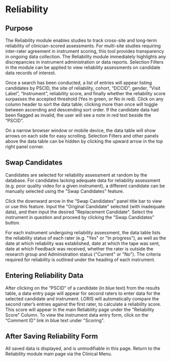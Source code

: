 # Reliability

## Purpose

The Reliability module enables studies to track cross-site and long-term
 reliability of clinician-scored assessments.  For multi-site studies 
requiring inter-rater agreement in instrument scoring, this tool provides
 transparency in ongoing data collection. The Reliability module immediately
 highlights any discrepancies in instrument administration or data reports.
Selection Filters in the module can be applied to view reliability 
assessments on candidate data records of interest.

Once a search has been conducted, a list of entries will appear listing
 candidates by PSCID, the site of reliability, cohort, “DCCID”, gender, 
“Visit Label”, “Instrument”, reliability score, and finally whether the 
reliability score surpasses the accepted threshold (Yes in green,
 or No in red). Click on any column header to sort the data table;
 clicking more than once will toggle between ascending and descending 
sort order.  If the candidate data had been flagged as invalid, the user 
will see a note in red text beside the “PSCID”.

On a narrow browser window or mobile device, the data table will show 
arrows on each side for easy scrolling. Selection Filters and other panels
 above the data table can be hidden by clicking the upward arrow in the 
top right panel corner.

## Swap Candidates 

Candidates are selected for reliability assessment at random by the 
database. For candidates lacking adequate data for reliability 
assessment (e.g. poor quality video for a given instrument), 
a different candidate can be manually selected using the 
"Swap Candidates" feature.

Click the downward arrow in the “Swap Candidates” panel title bar to view or 
use this feature. Input the "Original Candidate" selected (with inadequate 
data), and then input the desired "Replacement Candidate". Select the 
instrument in question and proceed by clicking the "Swap Candidates" button.

For each instrument undergoing reliability assessment, the data table lists 
the reliability status of each rater (e.g. "Yes" or "In progress"), as well 
as the date at which reliability was established, date at which the tape was 
sent, date at which Feedback was received, whether the rater is outside the 
research group and Administration status ("Current" or "No"). The criteria 
required for reliability is outlined under the heading of each instrument.

## Entering Reliability Data

After clicking on the “PSCID” of a candidate (in blue text) from the results 
table, a data entry page will appear for second raters to enter data for the 
selected candidate and instrument. LORIS will automatically compare the 
second rater’s entries against the first rater, to calculate a reliability 
score. This score will appear in the main Reliability page under the 
"Reliability Score" Column.
To view the instrument data entry form, click on the “Comment ID” link in blue 
text under "Scoring".

## After Saving Reliability Form

All saved data is displayed, and is unmodifiable in this page. Return to
 the Reliability module main page via the Clinical Menu.
